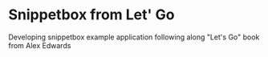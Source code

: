 # Snippetbox from Let' Go

Developing snippetbox example application following along "Let's Go" book from Alex Edwards
